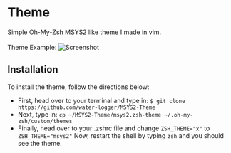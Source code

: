 # Theme

Simple Oh-My-Zsh MSYS2 like theme I made in vim.
</br>
</br>
Theme Example:
![Screenshot](https://github.com/water-logger/MSYS2-Theme/assets/101909986/719dfd4f-0d4f-4faf-b0e8-fc88b600436a)

## Installation
To install the theme, follow the directions below:
* First, head over to your terminal and type in:
``$ git clone https://github.com/water-logger/MSYS2-Theme``
* Next, type in:
``cp ~/MSYS2-Theme/msys2.zsh-theme ~/.oh-my-zsh/custom/themes``
* Finally, head over to your .zshrc file and change ``ZSH_THEME="x"`` to ``ZSH_THEME="msys2"``
Now, restart the shell by typing ``zsh`` and you should see the theme.
